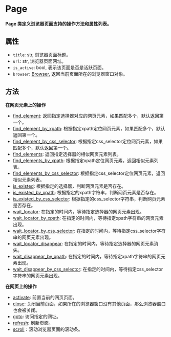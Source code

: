 # Page

**Page 类定义浏览器页面支持的操作方法和属性列表。**

## 属性
- `title`: str, 浏览器页面标题。
- `url`: str, 浏览器页面网址。
- `is_active`: bool, 表示该页面是否是活跃页面。
- `browser`: [Browser](./python/webdriver/browser/browser.md), 返回当前页面所在的浏览器窗口对象。

## 方法
**在网页元素上的操作**
- [find_element](./python/webdriver/browser/page/find_element.md): 返回指定选择器对应的网页元素，如果匹配多个，默认返回第一个。 
- [find_element_by_xpath](./python/webdriver/browser/page/find_element_by_xpath.md): 根据指定xpath定位网页元素，如果匹配多个，默认返回第一个。
- [find_element_by_css_selector](./python/webdriver/browser/page/find_element_by_css_selector.md): 根据指定css_selector定位网页元素，如果匹配多个，默认返回第一个。
- [find_elements](./python/webdriver/browser/page/find_elements.md): 返回指定选择器的相似网页元素列表。
- [find_elements_by_xpath](./python/webdriver/browser/page/find_elements_by_xpath.md): 根据指定xpath定位网页元素，返回相似元素列表。
- [find_elements_by_css_selector](./python/webdriver/browser/page/find_elements_by_css_selector.md): 根据指定css_selector定位网页元素，返回相似元素列表。
- [is_existed](./python/webdriver/browser/page/is_existed.md): 根据指定的选择器，判断网页元素是否存在。  
- [is_existed_by_xpath](./python/webdriver/browser/page/is_existed_by_xpath.md): 根据指定的xpath字符串，判断网页元素是否存在。 
- [is_existed_by_css_selector](./python/webdriver/browser/page/is_existed_by_css_selector.md): 根据指定的css_selector字符串，判断网页元素是否存在。 
- [wait_locator](./python/webdriver/browser/page/wait_locator.md): 在指定的时间内，等待指定选择器的网页元素出现。
- [wait_locator_by_xpath](./python/webdriver/browser/page/wait_locator_by_xpath.md): 在指定的时间内，等待指定xpath字符串的网页元素出现。
- [wait_locator_by_css_selector](./python/webdriver/browser/page/wait_locator_by_css_selector.md): 在指定的时间内，等待指定css_selector字符串的网页元素出现。
- [wait_locator_disappear](./python/webdriver/browser/page/wait_locator_disappear.md): 在指定的时间内，等待指定选择器的网页元素消失。
- [wait_disappear_by_xpath](./python/webdriver/browser/page/wait_disappear_by_xpath.md): 在指定的时间内，等待指定xpath字符串的网页元素出现。
- [wait_disappear_by_css_selector](./python/webdriver/browser/page/wait_disappear_by_css_selector.md): 在指定的时间内，等待指定css_selector字符串的网页元素出现。

**在网页上的操作**
- [activate](./python/webdriver/browser/page/activate.md): 前置当前的网页页面。  
- [close](./python/webdriver/browser/page/close.md): 关闭当前页面，如果所在的浏览器窗口没有其他页面，那么浏览器窗口也会被关闭。
- [goto](./python/webdriver/browser/page/goto.md): 访问指定的网址。
- [refresh](./python/webdriver/browser/page/refresh.md): 刷新页面。
- [scroll](./python/webdriver/browser/page/scroll.md)：滚动浏览器页面的滚动条。
